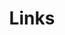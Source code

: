 ---
title: "Links"

categories: ['']

tags: ['Links']

arwords: 'الوصلات'

arexps: []

enwords: ['Links']

enexps: []

arlexicons: 'و'

enlexicons: 'L'

authors: ['Ruqayya Roshdy']

translators: ['']

citations: 'مقدمة في حوسبة اللغة العربية'

sources: 'مركز الملك عبدالله بن عبدالعزيز الدولي لخدمة اللغة العربية'

slug: ""
---